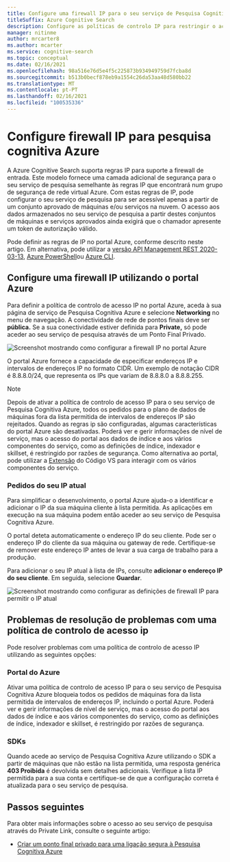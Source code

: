 ```yaml
---
title: Configure uma firewall IP para o seu serviço de Pesquisa Cognitiva Azure
titleSuffix: Azure Cognitive Search
description: Configure as políticas de controlo IP para restringir o acesso ao seu serviço de Pesquisa Cognitiva Azure.
manager: nitinme
author: mrcarter8
ms.author: mcarter
ms.service: cognitive-search
ms.topic: conceptual
ms.date: 02/16/2021
ms.openlocfilehash: 98a516e76d5e4f5c225873b934949759d7fcba8d
ms.sourcegitcommit: b513b0becf878eb9a1554c26da53aa48d580bb22
ms.translationtype: MT
ms.contentlocale: pt-PT
ms.lasthandoff: 02/16/2021
ms.locfileid: "100535336"
---
```

# <a name="configure-ip-firewall-for-azure-cognitive-search"></a>Configure firewall IP para pesquisa cognitiva Azure

A Azure Cognitive Search suporta regras IP para suporte a firewall de entrada. Este modelo fornece uma camada adicional de segurança para o seu serviço de pesquisa semelhante às regras IP que encontrará num grupo de segurança de rede virtual Azure. Com estas regras de IP, pode configurar o seu serviço de pesquisa para ser acessível apenas a partir de um conjunto aprovado de máquinas e/ou serviços na nuvem. O acesso aos dados armazenados no seu serviço de pesquisa a partir destes conjuntos de máquinas e serviços aprovados ainda exigirá que o chamador apresente um token de autorização válido.

Pode definir as regras de IP no portal Azure, conforme descrito neste artigo. Em alternativa, pode utilizar a [versão API Management REST 2020-03-13](/rest/api/searchmanagement/), [Azure PowerShell](/powershell/module/az.search)ou [Azure CLI](/cli/azure/search).

## <a name="configure-an-ip-firewall-using-the-azure-portal"></a><a id="configure-ip-policy"></a> Configure uma firewall IP utilizando o portal Azure

Para definir a política de controlo de acesso IP no portal Azure, aceda à sua página de serviço de Pesquisa Cognitiva Azure e selecione **Networking** no menu de navegação. A conectividade de rede de pontos finais deve ser **pública.** Se a sua conectividade estiver definida para **Private,** só pode aceder ao seu serviço de pesquisa através de um Ponto Final Privado.

![Screenshot mostrando como configurar a firewall IP no portal Azure](./media/service-configure-firewall/azure-portal-firewall.png)

O portal Azure fornece a capacidade de especificar endereços IP e intervalos de endereços IP no formato CIDR. Um exemplo de notação CIDR é 8.8.8.0/24, que representa os IPs que variam de 8.8.8.0 a 8.8.8.255.

> [!NOTE]
> Depois de ativar a política de controlo de acesso IP para o seu serviço de Pesquisa Cognitiva Azure, todos os pedidos para o plano de dados de máquinas fora da lista permitida de intervalos de endereços IP são rejeitados. Quando as regras ip são configuradas, algumas características do portal Azure são desativadas. Poderá ver e gerir informações de nível de serviço, mas o acesso do portal aos dados de índice e aos vários componentes do serviço, como as definições de índice, indexador e skillset, é restringido por razões de segurança. Como alternativa ao portal, pode utilizar a [Extensão](https://aka.ms/vscode-search) do Código VS para interagir com os vários componentes do serviço.

### <a name="requests-from-your-current-ip"></a>Pedidos do seu IP atual

Para simplificar o desenvolvimento, o portal Azure ajuda-o a identificar e adicionar o IP da sua máquina cliente à lista permitida. As aplicações em execução na sua máquina podem então aceder ao seu serviço de Pesquisa Cognitiva Azure.

O portal deteta automaticamente o endereço IP do seu cliente. Pode ser o endereço IP do cliente da sua máquina ou gateway de rede. Certifique-se de remover este endereço IP antes de levar a sua carga de trabalho para a produção.

Para adicionar o seu IP atual à lista de IPs, consulte **adicionar o endereço IP do seu cliente**. Em seguida, selecione **Guardar**.

![Screenshot mostrando como configurar as definições de firewall IP para permitir o IP atual](./media/service-configure-firewall/enable-current-ip.png)

## <a name="troubleshoot-issues-with-an-ip-access-control-policy"></a><a id="troubleshoot-ip-firewall"></a>Problemas de resolução de problemas com uma política de controlo de acesso ip

Pode resolver problemas com uma política de controlo de acesso IP utilizando as seguintes opções:

### <a name="azure-portal"></a>Portal do Azure

Ativar uma política de controlo de acesso IP para o seu serviço de Pesquisa Cognitiva Azure bloqueia todos os pedidos de máquinas fora da lista permitida de intervalos de endereços IP, incluindo o portal Azure.  Poderá ver e gerir informações de nível de serviço, mas o acesso do portal aos dados de índice e aos vários componentes do serviço, como as definições de índice, indexador e skillset, é restringido por razões de segurança. 

### <a name="sdks"></a>SDKs

Quando acede ao serviço de Pesquisa Cognitiva Azure utilizando o SDK a partir de máquinas que não estão na lista permitida, uma resposta genérica **403 Proibida** é devolvida sem detalhes adicionais. Verifique a lista IP permitida para a sua conta e certifique-se de que a configuração correta é atualizada para o seu serviço de pesquisa.

## <a name="next-steps"></a>Passos seguintes

Para obter mais informações sobre o acesso ao seu serviço de pesquisa através do Private Link, consulte o seguinte artigo:

* [Criar um ponto final privado para uma ligação segura à Pesquisa Cognitiva Azure](service-create-private-endpoint.md)